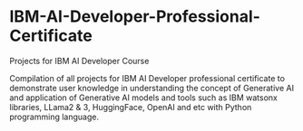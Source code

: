# IBM-AI-Developer-Professional-Certificate
Projects for IBM AI Developer Course

Compilation of all projects for IBM AI Developer professional certificate to demonstrate user knowledge in understanding the concept of Generative AI and application of Generative AI models and tools such as IBM watsonx libraries, LLama2 & 3, HuggingFace, OpenAI and etc with Python programming language.
